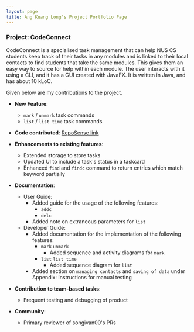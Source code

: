 ```yaml
---
layout: page
title: Ang Kuang Long's Project Portfolio Page
---
```


### Project: CodeConnect

CodeConnect is a specialised task management that can help NUS CS students keep track of their tasks in any modules and is linked to their local contacts to find students that take the same modules. This gives them an easy way to source for help within each module.  The user interacts with it using a CLI, and it has a GUI created with JavaFX. It is written in Java, and has about 10 kLoC.

Given below are my contributions to the project.

* **New Feature**:
  * `mark` / `unmark` task commands
  * `list` / `list time` task commands

* **Code contributed**: [RepoSense link](https://nus-cs2103-ay2223s1.github.io/tp-dashboard/?search=angkl0&breakdown=true)

* **Enhancements to existing features**:
  * Extended storage to store tasks
  * Updated UI to include a task's status in a taskcard
  * Enhanced `find` and `findc` command to return entries which match keyword partially

* **Documentation**:
  * User Guide:
    * Added guide for the usage of the following features:
      * `addc` 
      * `delc`
    * Added note on extraneous parameters for `list`
  * Developer Guide:
    * Added documentation for the implementation of the following features:
      * `mark` `unmark` 
        * Added sequence and activity diagrams for `mark` 
      * `list` `list time` 
        * Added sequence diagram for `list` 
    * Added section on `managing contacts` and `saving of data` under Appendix: Instructions for manual testing

* **Contribution to team-based tasks**:
  * Frequent testing and debugging of product

* **Community**: 
  * Primary reviewer of songivan00's PRs
  
